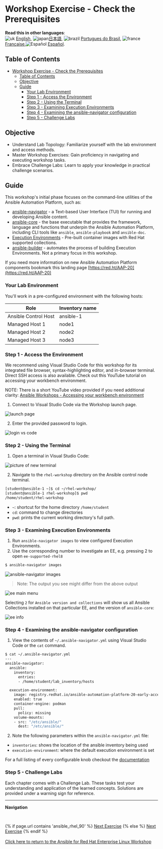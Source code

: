 # Workshop Exercise - Check the Prerequisites

**Read this in other languages**:
<br>![uk](../../../images/uk.png) [English](README.md),  ![japan](../../../images/japan.png)[日本語](README.ja.md), ![brazil](../../../images/brazil.png) [Portugues do Brasil](README.pt-br.md), ![france](../../../images/fr.png) [Française](README.fr.md),![Español](../../../images/col.png) [Español](README.es.md).

## Table of Contents

- [Workshop Exercise - Check the Prerequisites](#workshop-exercise---check-the-prerequisites)
  - [Table of Contents](#table-of-contents)
  - [Objective](#objective)
  - [Guide](#guide)
    - [Your Lab Environment](#your-lab-environment)
    - [Step 1 - Access the Environment](#step-1---access-the-environment)
    - [Step 2 - Using the Terminal](#step-2---using-the-terminal)
    - [Step 3 - Examining Execution Environments](#step-3---examining-execution-environments)
    - [Step 4 - Examining the ansible-navigator configuration](#step-4---examining-the-ansible-navigator-configuration)
    - [Step 5 - Challenge Labs](#step-5---challenge-labs)

## Objective

* Understand Lab Topology: Familiarize yourself with the lab environment and access methods.
* Master Workshop Exercises: Gain proficiency in navigating and executing workshop tasks.
* Embrace Challenge Labs: Learn to apply your knowledge in practical challenge scenarios.

## Guide

This workshop's initial phase focuses on the command-line utilities of the Ansible Automation Platform, such as:


- [ansible-navigator](https://github.com/ansible/ansible-navigator) - a Text-based User Interface (TUI) for running and developing Ansible content.
- [ansible-core](https://docs.ansible.com/core.html) - the base executable that provides the framework, language and functions that underpin the Ansible Automation Platform, including CLI tools like `ansible`, `ansible-playbook` and `ansible-doc`.
- [Execution Environments](https://docs.ansible.com/automation-controller/latest/html/userguide/execution_environments.html) - Pre-built container images with Red Hat supported collections. 
- [ansible-builder](https://github.com/ansible/ansible-builder) - automates the  process of building Execution Environments. Not a primary focus in this workshop.

If you need more information on new Ansible Automation Platform components bookmark this landing page [https://red.ht/AAP-20](https://red.ht/AAP-20)


### Your Lab Environment

You'll work in a pre-configured environment with the following hosts:


| Role                 | Inventory name |
| ---------------------| ---------------|
| Ansible Control Host | ansible-1      |
| Managed Host 1       | node1          |
| Managed Host 2       | node2          |
| Managed Host 3       | node3          |

### Step 1 - Access the Environment

We recommend using Visual Studio Code for this workshop for its integrated file browser, syntax-highlighting editor, and in-browser terminal. Direct SSH access is also available. Check out this YouTube tutorial on accessing your workbench environment.

NOTE: There is a short YouTube video provided if you need additional clarity:
[Ansible Workshops - Accessing your workbench environment](https://youtu.be/Y_Gx4ZBfcuk)


1. Connect to Visual Studio Code via the Workshop launch page.

  ![launch page](images/launch_page.png)

2. Enter the provided password to login. 

  ![login vs code](images/vscode_login.png)


### Step 2 - Using the Terminal

1. Open a terminal in Visual Studio Code:

  ![picture of new terminal](images/vscode-new-terminal.png)

2. Navigate to the `rhel-workshop` directory on the Ansible control node terminal.

```bash
[student@ansible-1 ~]$ cd ~/rhel-workshop/
[student@ansible-1 rhel-workshop]$ pwd
/home/student/rhel-workshop
```

* `~`: shortcut for the home directory `/home/student`
* `cd`: command to change directories
* `pwd`: prints the current working directory's full path.

### Step 3 - Examining Execution Environments

1. Run `ansible-navigator images` to view configured Execution Environments.
2. Use the corresponding number to investigate an EE, e.g. pressing 2 to open `ee-supported-rhel8`

```bash
$ ansible-navigator images
```

![ansible-navigator images](images/navigator-images.png)


> Note: The output  you see might differ from the above output


![ee main menu](images/navigator-ee-menu.png)

Selecting `2` for `Ansible version and collections` will show us all Ansible Collections installed on that particular EE, and the version of `ansible-core`:

![ee info](images/navigator-ee-collections.png)

### Step 4 - Examining the ansible-navigator configuration

1. View the contents of `~/.ansible-navigator.yml` using Visual Studio Code or the `cat` command.

```bash
$ cat ~/.ansible-navigator.yml
---
ansible-navigator:
  ansible:
    inventory:
      entries:
      - /home/student/lab_inventory/hosts

  execution-environment:
    image: registry.redhat.io/ansible-automation-platform-20-early-access/ee-supported-rhel8:2.0.0
    enabled: true
    container-engine: podman
    pull:
      policy: missing
    volume-mounts:
    - src: "/etc/ansible/"
      dest: "/etc/ansible/"
```

2. Note the following parameters within the `ansible-navigator.yml` file:

* `inventories`: shows the location of the ansible inventory being used
* `execution-environment`: where the default execution environment is set

For a full listing of every configurable knob checkout the [documentation](https://ansible.readthedocs.io/projects/navigator/settings/)

### Step 5 - Challenge Labs

Each chapter comes with a Challenge Lab. These tasks test your understanding and application of the learned concepts. Solutions are provided under a warning sign for reference.

---
**Navigation**

<br>

{% if page.url contains 'ansible_rhel_90' %}
[Next Exercise](../2-thebasics)
{% else %}
[Next Exercise](../1.2-thebasics)
{% endif %}
<br><br>
[Click here to return to the Ansible for Red Hat Enterprise Linux Workshop](../README.md)
